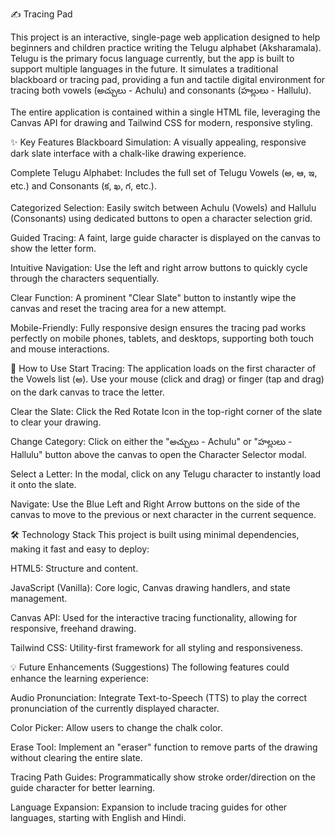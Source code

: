 ✍️ Tracing Pad

This project is an interactive, single-page web application designed to help beginners and children practice writing the Telugu alphabet (Aksharamala). Telugu is the primary focus language currently, but the app is built to support multiple languages in the future. It simulates a traditional blackboard or tracing pad, providing a fun and tactile digital environment for tracing both vowels (అచ్చులు - Achulu) and consonants (హల్లులు - Hallulu).

The entire application is contained within a single HTML file, leveraging the Canvas API for drawing and Tailwind CSS for modern, responsive styling.

✨ Key Features
Blackboard Simulation: A visually appealing, responsive dark slate interface with a chalk-like drawing experience.

Complete Telugu Alphabet: Includes the full set of Telugu Vowels (అ, ఆ, ఇ, etc.) and Consonants (క, ఖ, గ, etc.).

Categorized Selection: Easily switch between Achulu (Vowels) and Hallulu (Consonants) using dedicated buttons to open a character selection grid.

Guided Tracing: A faint, large guide character is displayed on the canvas to show the letter form.

Intuitive Navigation: Use the left and right arrow buttons to quickly cycle through the characters sequentially.

Clear Function: A prominent "Clear Slate" button to instantly wipe the canvas and reset the tracing area for a new attempt.

Mobile-Friendly: Fully responsive design ensures the tracing pad works perfectly on mobile phones, tablets, and desktops, supporting both touch and mouse interactions.

🚀 How to Use
Start Tracing: The application loads on the first character of the Vowels list (అ). Use your mouse (click and drag) or finger (tap and drag) on the dark canvas to trace the letter.

Clear the Slate: Click the Red Rotate Icon in the top-right corner of the slate to clear your drawing.

Change Category: Click on either the "అచ్చులు - Achulu" or "హల్లులు - Hallulu" button above the canvas to open the Character Selector modal.

Select a Letter: In the modal, click on any Telugu character to instantly load it onto the slate.

Navigate: Use the Blue Left and Right Arrow buttons on the side of the canvas to move to the previous or next character in the current sequence.

🛠 Technology Stack
This project is built using minimal dependencies, making it fast and easy to deploy:

HTML5: Structure and content.

JavaScript (Vanilla): Core logic, Canvas drawing handlers, and state management.

Canvas API: Used for the interactive tracing functionality, allowing for responsive, freehand drawing.

Tailwind CSS: Utility-first framework for all styling and responsiveness.

💡 Future Enhancements (Suggestions)
The following features could enhance the learning experience:

Audio Pronunciation: Integrate Text-to-Speech (TTS) to play the correct pronunciation of the currently displayed character.

Color Picker: Allow users to change the chalk color.

Erase Tool: Implement an "eraser" function to remove parts of the drawing without clearing the entire slate.

Tracing Path Guides: Programmatically show stroke order/direction on the guide character for better learning.

Language Expansion: Expansion to include tracing guides for other languages, starting with English and Hindi.




